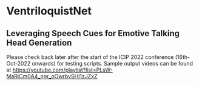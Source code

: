 # VentriloquistNet
## Leveraging Speech Cues for Emotive Talking Head Generation

Please check back later after the start of the ICIP 2022 conference (16th-Oct-2022 onwards) for testing scripts.
Sample output videos can be found at https://youtube.com/playlist?list=PLsW-MaRiCm0A4_ngr_oOwrbvSHl1zJZxZ
